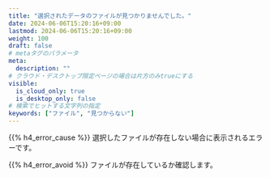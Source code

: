 ```yaml
---
title: "選択されたデータのファイルが見つかりませんでした。"
date: 2024-06-06T15:20:16+09:00
lastmod: 2024-06-06T15:20:16+09:00
weight: 100
draft: false
# metaタグのパラメータ
meta:
  description: ""
# クラウド・デスクトップ限定ページの場合は片方のみtrueにする
visible:
  is_cloud_only: true
  is_desktop_only: false
# 検索でヒットする文字列の指定
keywords: ["ファイル", "見つからない"]
---
```


{{% h4_error_cause %}}
選択したファイルが存在しない場合に表示されるエラーです。  

{{% h4_error_avoid %}}
ファイルが存在しているか確認します。  
